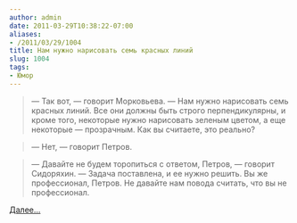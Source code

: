 ```yaml
---
author: admin
date: 2011-03-29T10:38:22-07:00
aliases:
- /2011/03/29/1004
title: Нам нужно нарисовать семь красных линий
slug: 1004
tags:
- Юмор
---
```


> — Так вот, — говорит Морковьева. — Нам нужно нарисовать семь красных линий. Все они должны быть строго перпендикулярны, и кроме того, некоторые нужно нарисовать зеленым цветом, а еще некоторые — прозрачным. Как вы считаете, это реально?

> — Нет, — говорит Петров.

> — Давайте не будем торопиться с ответом, Петров, — говорит Сидоряхин. — Задача поставлена, и ее нужно решить. Вы же профессионал, Петров. Не давайте нам повода считать, что вы не профессионал.

[Далее...](http://alex-aka-jj.livejournal.com/66984.html)
